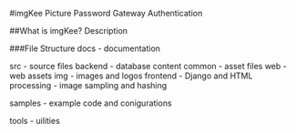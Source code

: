 #imgKee
Picture Password Gateway Authentication

##What is imgKee?
Description




###File Structure
docs              - documentation

src               - source files
  backend           - database content
  common            - asset files
    web               - web assets
      img               - images and logos
  frontend          - Django and HTML
  processing        - image sampling and hashing

samples           - example code and conigurations
  
tools             - uilities

